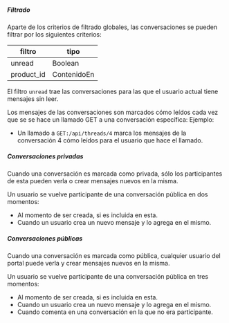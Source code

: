##### Filtrado

Aparte de los criterios de filtrado globales, las conversaciones se pueden filtrar por los siguientes criterios:

|filtro|tipo|
|------|----|
|unread|Boolean|
|product_id|ContenidoEn|

El filtro `unread` trae las conversaciones para las que el usuario actual tiene mensajes sin leer.

Los mensajes de las conversaciones son marcados cómo leídos cada vez que se se hace un llamado GET
a una conversación específica:
Ejemplo:
- Un llamado a `GET:/api/threads/4` marca los mensajes de la conversación 4 cómo leídos
para el usuario que hace el llamado.

##### Conversaciones privadas

Cuando una conversación es marcada como privada, sólo los participantes de esta pueden verla o crear
mensajes nuevos en la misma.

Un usuario se vuelve participante de una conversación pública en dos momentos:
 - Al momento de ser creada, si es incluida en esta.
 - Cuando un usuario crea un nuevo mensaje y lo agrega en el mismo.

##### Conversaciones públicas

Cuando una conversación es marcada como pública, cualquier usuario del portal puede verla y crear mensajes
nuevos en la misma.

Un usuario se vuelve participante de una conversación pública en tres momentos:
 - Al momento de ser creada, si es incluida en esta.
 - Cuando un usuario crea un nuevo mensaje y lo agrega en el mismo.
 - Cuando comenta en una conversación en la que no era participante.
